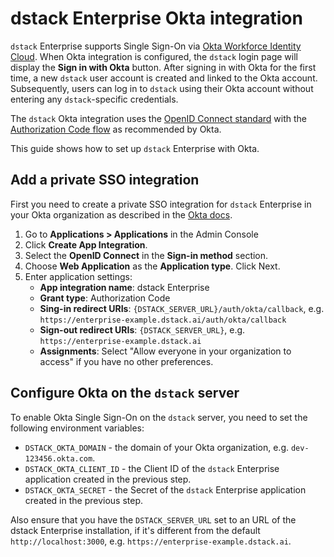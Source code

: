 # dstack Enterprise Okta integration

`dstack` Enterprise supports Single Sign-On via [Okta Workforce Identity Cloud](https://www.okta.com/workforce-identity/).
When Okta integration is configured, the `dstack` login page will display the **Sign in with Okta** button.
After signing in with Okta for the first time, a new `dstack` user account is created and linked to the Okta account. Subsequently, users can log in to `dstack` using their Okta account without entering any `dstack`-specific credentials.

The `dstack` Okta integration uses the [OpenID Connect standard](https://developer.okta.com/docs/concepts/oauth-openid/) with the [Authorization Code flow](https://developer.okta.com/docs/guides/implement-grant-type/authcode/main/) as recommended by Okta.

This guide shows how to set up `dstack` Enterprise with Okta.

## Add a private SSO integration

First you need to create a private SSO integration for `dstack` Enterprise in your Okta organization as described in the [Okta docs](https://developer.okta.com/docs/guides/add-private-app/openidconnect/main/).

1. Go to **Applications > Applications** in the Admin Console
2. Click **Create App Integration**.
3. Select the **OpenID Connect** in the **Sign-in method** section.
4. Choose **Web Application** as the **Application type**. Click Next.
5. Enter application settings:
    * **App integration name**: dstack Enterprise
    * **Grant type**: Authorization Code
    * **Sing-in redirect URIs**: `{DSTACK_SERVER_URL}/auth/okta/callback`, e.g. `https://enterprise-example.dstack.ai/auth/okta/callback`
    * **Sign-out redirect URIs**: `{DSTACK_SERVER_URL}`, e.g. `https://enterprise-example.dstack.ai`
    * **Assignments**: Select "Allow everyone in your organization to access" if you have no other preferences.

## Configure Okta on the `dstack` server

To enable Okta Single Sign-On on the `dstack` server, you need to set the following environment variables:
* `DSTACK_OKTA_DOMAIN` - the domain of your Okta organization, e.g. `dev-123456.okta.com`.
* `DSTACK_OKTA_CLIENT_ID` - the Client ID of the `dstack` Enterprise application created in the previous step.
* `DSTACK_OKTA_SECRET` - the Secret of the `dstack` Enterprise application created in the previous step.

Also ensure that you have the `DSTACK_SERVER_URL` set to an URL of the dstack Enterprise installation,
if it's different from the default `http://localhost:3000`, e.g. `https://enterprise-example.dstack.ai`.
